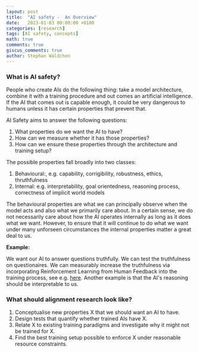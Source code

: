 ```yaml
---
layout: post
title:  "AI safety -  An Overview"
date:   2023-01-03 00:00:00 +0100
categories: [research]
tags: [AI safety, concepts]
math: true
comments: true
giscus_comments: true
author: Stephan Wäldchen
---
```



### What is AI safety?

People who create AIs do the following thing: take a model architecture, combine it with a training procedure and out comes an artificial intelligence. If the AI that comes out is capable enough, it could be very dangerous to humans unless it has certain properties that prevent that.

AI Safety aims to answer the following questions:
1. What properties do we want the AI to have?
1. How can we measure whether it has those properties?
1. How can we ensure these properties through the architecture and training setup?

The possible properties fall broadly into two classes:

1. Behavioural:, e.g. capability, corrigibility, robustness, ethics, thruthfulness
1. Internal: e.g. interpretability, goal orientedness, reasoning process, correctness of implicit world models

The behavioural properties are what we can principally observe when the model acts and also what we primarily care about. In a certain sense, we do not necessarily care about how the AI operates internally as long as it does what we want. However, to ensure that it will continue to do what we want under many unforseen circumstances the internal properties matter a great deal to us.

**Example:**

We want our AI to answer questions truthfully. We can test the truthfulness on questionaires. We can measurably increase the truthfulness via incorporating Reinforcement Learning from Human Feedback into the training process, see e.g. [here](https://arxiv.org/pdf/2203.02155.pdf).
Another example is that the AI's reasoning should be interpretable to us.


### What should alignment research look like?

1. Conceptualise new properties X that we should want an AI to have.
1. Design tests that quantify whether trained AIs have X.
1. Relate X to existing training paradigms and investigate why it might not be trained for X.
1. Find the best training setup possible to enforce X under reasonable resource constraints.
